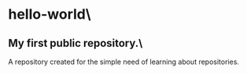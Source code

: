 # hello-world\
## My first public repository.\

A repository created for the simple need of learning about repositories.
